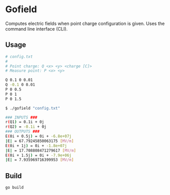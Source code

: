 # Gofield

Computes electric fields when point charge configuration is given. Uses the command line interface (CLI).

## Usage

```sh
# config.txt
#
# Point charge: Q <x> <y> <charge [C]>
# Measure point: P <x> <y>

Q 0.1 0 0.01
Q -0.1 0 0.01
P 0 0.5
P 0 1
P 0 1.5
```

```sh
$ ./gofield "config.txt"

### INPUTS ###
r(Q1) = 0.1i + 0j
r(Q2) = -0.1i + 0j
### OUTPUTS ###
E(0i + 0.5j) = 0i + -6.8e+07j
|E| = 67.79245850063175 [MV/m]
E(0i + 1j) = 0i + -1.8e+07j
|E| = 17.708808471279617 [MV/m]
E(0i + 1.5j) = 0i + -7.9e+06j
|E| = 7.935969716399953 [MV/m]
```

## Build

```sh
go build
```